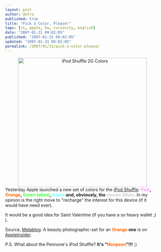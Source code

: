 ```yaml
---
layout: post
author: detro
published: true
title: "Pick a Color, Please!"
tags: [it, apple, hw, curiosity, english]
date: "2007-01-31 09:02:05"
published: "2007-01-31 09:02:05"
updated: "2007-01-31 09:02:05"
permalink: /2007/01/31/pick-a-color-please/
---
```


<div align="center"><img src="http://images.apple.com/home/2007/images/ipodshuffle20070130.jpg" alt="iPod Shuffle 2G Colors" width="420" /></div>
Yesterday Apple launched a new set of colors for the <a href="http://www.apple.com/ipodshuffle/">iPod Shuffle</a>: <strong><span style="color: #FF99FF">Pink</span>, <span style="color: #FF6600;">Orange</span>, <span style="color: #33FF33;">Green (alien)</span>, <span style="color: #66FFFF;">Azure</span> and, obviously, the <span style="color: #cccccc;">classic Silver</span></strong>. In my opinion is the right move to "recharge" the interest for this device (if it would have need ever).

It would be a good idea for Saint Valentine (if you have a so heavy wallet ;) ).

Source, <a href="http://www.melablog.it/post/3211/arrivano-gli-shuffle-colorati">Melablog</a>.
A beauty photographic-set for an <strong><span style="color: #FF6600;">Orange</span> one</strong> is on <a href="http://www.appleinsider.com/article.php?id=2455">AppleInsider</a>.

P.S. What about the Pennone's iPod Shuffle? <strong>It's "<span style="color: #FF6600;">Nonpeen</span>"!!!</strong> ;) 
